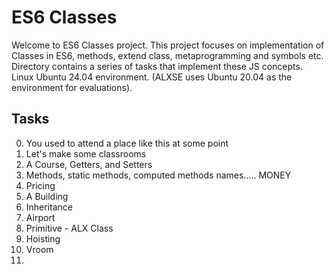 # ES6 Classes

Welcome to ES6 Classes project. This project focuses on implementation of Classes in ES6, methods, extend class, metaprogramming and symbols etc. Directory contains a series of tasks that implement these JS concepts. Linux Ubuntu 24.04 environment. (ALXSE uses Ubuntu 20.04 as the environment for evaluations).


## Tasks

0. You used to attend a place like this at some point
1. Let's make some classrooms
2. A Course, Getters, and Setters
3. Methods, static methods, computed methods names..... MONEY
4. Pricing
5. A Building
6. Inheritance
7. Airport
8. Primitive - ALX Class
9. Hoisting
10. Vroom
11. 
